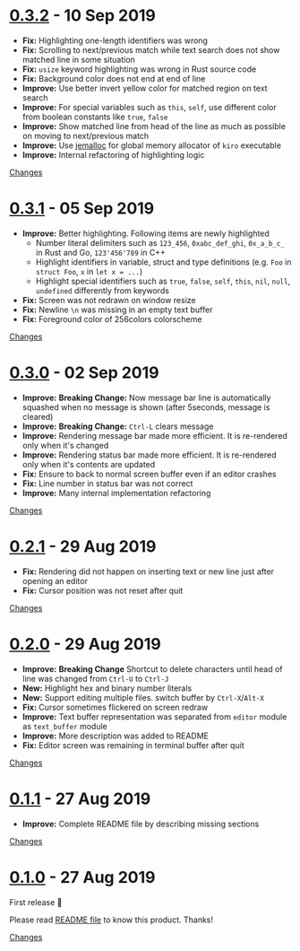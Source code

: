 <a name="0.3.2"></a>
# [0.3.2](https://github.com/rhysd/kiro-editor/releases/tag/0.3.2) - 10 Sep 2019

- **Fix:** Highlighting one-length identifiers was wrong
- **Fix:** Scrolling to next/previous match while text search does not show matched line in some situation
- **Fix:** `usize` keyword highlighting was wrong in Rust source code
- **Fix:** Background color does not end at end of line
- **Improve:** Use better invert yellow color for matched region on text search
- **Improve:** For special variables such as `this`, `self`, use different color from boolean constants like `true`, `false`
- **Improve:** Show matched line from head of the line as much as possible on moving to next/previous match
- **Improve:** Use [jemalloc](http://jemalloc.net/) for global memory allocator of `kiro` executable
- **Improve:** Internal refactoring of highlighting logic


[Changes][0.3.2]


<a name="0.3.1"></a>
# [0.3.1](https://github.com/rhysd/kiro-editor/releases/tag/0.3.1) - 05 Sep 2019

- **Improve:** Better highlighting. Following items are newly highlighted
  - Number literal delimiters such as `123_456`, `0xabc_def_ghi`, `0x_a_b_c_` in Rust and Go, `123'456'789` in C++
  - Highlight identifiers in variable, struct and type definitions (e.g. `Foo` in `struct Foo`, `x` in `let x = ...`)
  - Highlight special identifiers such as `true`, `false`, `self`, `this`, `nil`, `null`, `undefined` differently from keywords
- **Fix:** Screen was not redrawn on window resize
- **Fix:** Newline `\n` was missing in an empty text buffer
- **Fix:** Foreground color of 256colors colorscheme


[Changes][0.3.1]


<a name="0.3.0"></a>
# [0.3.0](https://github.com/rhysd/kiro-editor/releases/tag/0.3.0) - 02 Sep 2019

- **Improve:** **Breaking Change:** Now message bar line is automatically squashed when no message is shown (after 5seconds, message is cleared)
- **Improve:** **Breaking Change:** `Ctrl-L` clears message
- **Improve:** Rendering message bar made more efficient. It is re-rendered only when it's changed
- **Improve:** Rendering status bar made more efficient. It is re-rendered only when it's contents are updated
- **Fix:** Ensure to back to normal screen buffer even if an editor crashes
- **Fix:** Line number in status bar was not correct
- **Improve:** Many internal implementation refactoring

[Changes][0.3.0]


<a name="0.2.1"></a>
# [0.2.1](https://github.com/rhysd/kiro-editor/releases/tag/0.2.1) - 29 Aug 2019

- **Fix:** Rendering did not happen on inserting text or new line just after opening an editor
- **Fix:** Cursor position was not reset after quit

[Changes][0.2.1]


<a name="0.2.0"></a>
# [0.2.0](https://github.com/rhysd/kiro-editor/releases/tag/0.2.0) - 29 Aug 2019

- **Improve:** **Breaking Change** Shortcut to delete characters until head of line was changed from `Ctrl-U` to `Ctrl-J`
- **New:** Highlight hex and binary number literals
- **New:** Support editing multiple files. switch buffer by `Ctrl-X`/`Alt-X`
- **Fix:** Cursor sometimes flickered on screen redraw
- **Improve:** Text buffer representation was separated from `editor` module as `text_buffer` module
- **Improve:** More description was added to README
- **Fix:** Editor screen was remaining in terminal buffer after quit

[Changes][0.2.0]


<a name="0.1.1"></a>
# [0.1.1](https://github.com/rhysd/kiro-editor/releases/tag/0.1.1) - 27 Aug 2019

- **Improve:** Complete README file by describing missing sections

[Changes][0.1.1]


<a name="0.1.0"></a>
# [0.1.0](https://github.com/rhysd/kiro-editor/releases/tag/0.1.0) - 27 Aug 2019

First release :tada:

Please read [README file](https://github.com/rhysd/kiro-editor#readme) to know this product. Thanks!

[Changes][0.1.0]


[0.3.2]: https://github.com/rhysd/kiro-editor/compare/0.3.1...0.3.2
[0.3.1]: https://github.com/rhysd/kiro-editor/compare/0.3.0...0.3.1
[0.3.0]: https://github.com/rhysd/kiro-editor/compare/0.2.1...0.3.0
[0.2.1]: https://github.com/rhysd/kiro-editor/compare/0.2.0...0.2.1
[0.2.0]: https://github.com/rhysd/kiro-editor/compare/0.1.1...0.2.0
[0.1.1]: https://github.com/rhysd/kiro-editor/compare/0.1.0...0.1.1
[0.1.0]: https://github.com/rhysd/kiro-editor/tree/0.1.0

 <!-- Generated by changelog-from-release -->
